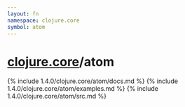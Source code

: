 ```yaml
---
layout: fn
namespace: clojure.core
symbol: atom
---
```


# [clojure.core](../)/atom

{% include 1.4.0/clojure.core/atom/docs.md %}
{% include 1.4.0/clojure.core/atom/examples.md %}
{% include 1.4.0/clojure.core/atom/src.md %}

